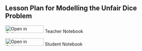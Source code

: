 ## Lesson Plan for Modelling the Unfair Dice Problem

<a href="http://tinyurl.com/r3edlsk" target="_blank"><img src="https://raw.githubusercontent.com/callysto/curriculum-notebooks/master/open-in-callysto-button.svg?sanitize=true" width="123" height="24" alt="Open in Callysto"/></a> Teacher Notebook

<a href="http://tinyurl.com/sja5let" target="_blank"><img src="https://raw.githubusercontent.com/callysto/curriculum-notebooks/master/open-in-callysto-button.svg?sanitize=true" width="123" height="24" alt="Open in Callysto"/></a> Student Notebook
